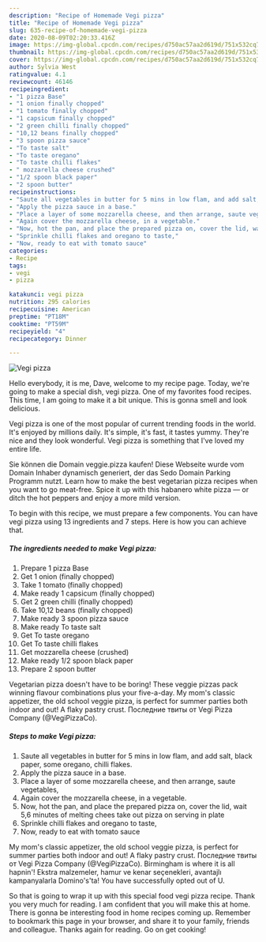 ```yaml
---
description: "Recipe of Homemade Vegi pizza"
title: "Recipe of Homemade Vegi pizza"
slug: 635-recipe-of-homemade-vegi-pizza
date: 2020-08-09T02:20:33.416Z
image: https://img-global.cpcdn.com/recipes/d750ac57aa2d619d/751x532cq70/vegi-pizza-recipe-main-photo.jpg
thumbnail: https://img-global.cpcdn.com/recipes/d750ac57aa2d619d/751x532cq70/vegi-pizza-recipe-main-photo.jpg
cover: https://img-global.cpcdn.com/recipes/d750ac57aa2d619d/751x532cq70/vegi-pizza-recipe-main-photo.jpg
author: Sylvia West
ratingvalue: 4.1
reviewcount: 46146
recipeingredient:
- "1 pizza Base"
- "1 onion finally chopped"
- "1 tomato finally chopped"
- "1 capsicum finally chopped"
- "2 green chilli finally chopped"
- "10,12 beans finally chopped"
- "3 spoon pizza sauce"
- "To taste salt"
- "To taste oregano"
- "To taste chilli flakes"
- " mozzarella cheese crushed"
- "1/2 spoon black paper"
- "2 spoon butter"
recipeinstructions:
- "Saute all vegetables in butter for 5 mins in low flam, and add salt, black paper, some oregano, chilli flakes."
- "Apply the pizza sauce in a base."
- "Place a layer of some mozzarella cheese, and then arrange, saute vegetables,"
- "Again cover the mozzarella cheese, in a vegetable."
- "Now, hot the pan, and place the prepared pizza on, cover the lid, wait 5,6 minutes of melting chees take out pizza on serving in plate"
- "Sprinkle chilli flakes and oregano to taste,"
- "Now, ready to eat with tomato sauce"
categories:
- Recipe
tags:
- vegi
- pizza

katakunci: vegi pizza 
nutrition: 295 calories
recipecuisine: American
preptime: "PT18M"
cooktime: "PT59M"
recipeyield: "4"
recipecategory: Dinner

---
```



![Vegi pizza](https://img-global.cpcdn.com/recipes/d750ac57aa2d619d/751x532cq70/vegi-pizza-recipe-main-photo.jpg)

Hello everybody, it is me, Dave, welcome to my recipe page. Today, we're going to make a special dish, vegi pizza. One of my favorites food recipes. This time, I am going to make it a bit unique. This is gonna smell and look delicious.

Vegi pizza is one of the most popular of current trending foods in the world. It's enjoyed by millions daily. It's simple, it's fast, it tastes yummy. They're nice and they look wonderful. Vegi pizza is something that I've loved my entire life.

Sie können die Domain veggie.pizza kaufen! Diese Webseite wurde vom Domain Inhaber dynamisch generiert, der das Sedo Domain Parking Programm nutzt. Learn how to make the best vegetarian pizza recipes when you want to go meat-free. Spice it up with this habanero white pizza — or ditch the hot peppers and enjoy a more mild version.


To begin with this recipe, we must prepare a few components. You can have vegi pizza using 13 ingredients and 7 steps. Here is how you can achieve that.

<!--inarticleads1-->

##### The ingredients needed to make Vegi pizza:

1. Prepare 1 pizza Base
1. Get 1 onion (finally chopped)
1. Take 1 tomato (finally chopped)
1. Make ready 1 capsicum (finally chopped)
1. Get 2 green chilli (finally chopped)
1. Take 10,12 beans (finally chopped)
1. Make ready 3 spoon pizza sauce
1. Make ready To taste salt
1. Get To taste oregano
1. Get To taste chilli flakes
1. Get  mozzarella cheese (crushed)
1. Make ready 1/2 spoon black paper
1. Prepare 2 spoon butter


Vegetarian pizza doesn&#39;t have to be boring! These veggie pizzas pack winning flavour combinations plus your five-a-day. My mom&#39;s classic appetizer, the old school veggie pizza, is perfect for summer parties both indoor and out! A flaky pastry crust. Последние твиты от Vegi Pizza Company (@VegiPizzaCo). 

<!--inarticleads2-->

##### Steps to make Vegi pizza:

1. Saute all vegetables in butter for 5 mins in low flam, and add salt, black paper, some oregano, chilli flakes.
1. Apply the pizza sauce in a base.
1. Place a layer of some mozzarella cheese, and then arrange, saute vegetables,
1. Again cover the mozzarella cheese, in a vegetable.
1. Now, hot the pan, and place the prepared pizza on, cover the lid, wait 5,6 minutes of melting chees take out pizza on serving in plate
1. Sprinkle chilli flakes and oregano to taste,
1. Now, ready to eat with tomato sauce


My mom&#39;s classic appetizer, the old school veggie pizza, is perfect for summer parties both indoor and out! A flaky pastry crust. Последние твиты от Vegi Pizza Company (@VegiPizzaCo). Birmingham is where it is all hapnin&#39;! Ekstra malzemeler, hamur ve kenar seçenekleri, avantajlı kampanyalarla Domino&#39;s&#39;ta! You have successfully opted out of U. 

So that is going to wrap it up with this special food vegi pizza recipe. Thank you very much for reading. I am confident that you will make this at home. There is gonna be interesting food in home recipes coming up. Remember to bookmark this page in your browser, and share it to your family, friends and colleague. Thanks again for reading. Go on get cooking!
